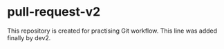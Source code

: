 # pull-request-v2
This repository is created for practising Git workflow.
This line was added finally by dev2.

